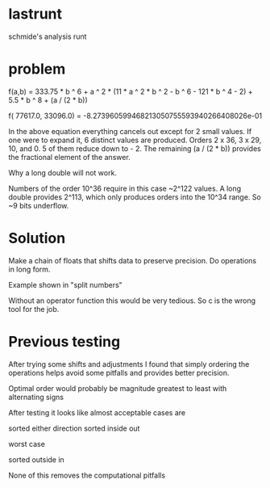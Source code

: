 # lastrunt
schmide's analysis runt
# problem
 f(a,b) = 333.75 * b ^ 6 + a ^ 2 * (11 * a ^ 2 * b ^ 2 - b ^ 6 - 121 * b ^ 4 - 2) + 5.5 * b ^ 8 + (a / (2 * b))

 f( 77617.0, 33096.0) = -8.273960599468213050755593940266408026e-01

 In the above equation everything cancels
 out except for 2 small values. If one were
 to expand it, 6 distinct values are produced.
 Orders 2 x 36, 3 x 29, 10, and 0. 5 of them
 reduce down to - 2. The remaining (a / (2 * b))
 provides the fractional element of the answer.

 Why a long double will not work.

 Numbers of the order 10^36 require in this case
 ~2^122 values. A long double provides 2^113, which
 only produces orders into the 10^34 range. So 
 ~9 bits underflow.
 
# Solution

 Make a chain of floats that shifts data
 to preserve precision. Do operations in
 long form.

 Example shown in "split numbers"

 Without an operator function this would
 be very tedious. So c is the wrong tool
 for the job.

# Previous testing

 After trying some shifts and adjustments
 I found that simply ordering the operations 
 helps avoid some pitfalls and provides better 
 precision.

 Optimal order would probably be magnitude 
 greatest to least with alternating signs

 After testing it looks like almost acceptable 
 cases are

 sorted either direction
 sorted inside out

 worst case 
 
 sorted outside in

 None of this removes the computational pitfalls
